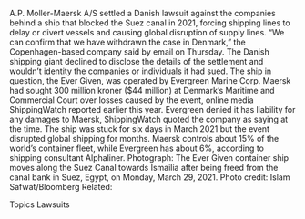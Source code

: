 A.P. Moller-Maersk A/S settled a Danish lawsuit against the companies behind a ship that blocked the Suez canal in 2021, forcing shipping lines to delay or divert vessels and causing global disruption of supply lines.
“We can confirm that we have withdrawn the case in Denmark,” the Copenhagen-based company said by email on Thursday. The Danish shipping giant declined to disclose the details of the settlement and wouldn’t identity the companies or individuals it had sued. The ship in question, the Ever Given, was operated by Evergreen Marine Corp.
Maersk had sought 300 million kroner ($44 million) at Denmark’s Maritime and Commercial Court over losses caused by the event, online media ShippingWatch reported earlier this year. Evergreen denied it has liability for any damages to Maersk, ShippingWatch quoted the company as saying at the time.
The ship was stuck for six days in March 2021 but the event disrupted global shipping for months. Maersk controls about 15% of the world’s container fleet, while Evergreen has about 6%, according to shipping consultant Alphaliner.
Photograph: The Ever Given container ship moves along the Suez Canal towards Ismailia after being freed from the canal bank in Suez, Egypt, on Monday, March 29, 2021. Photo credit: Islam Safwat/Bloomberg
Related:

Topics
Lawsuits
